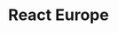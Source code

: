 ---
title: React Europe
description: "React Europe is the original European Conference since 2015 (second only to facebook's react conf worldwide) and we are excited to be back in May 2020 for our 6th edition with a new venue making it the biggest conference with up to 1500 attendees."
href: https://www.react-europe.org/
avatar: ./banner.png
attendantIds:
  - nader-dabit
country: France
city: Paris
---